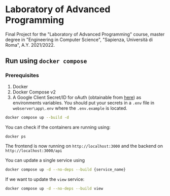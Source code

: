# Laboratory of Advanced Programming

Final Project for the "Laboratory of Advanced Programming" course, master degree in "Engineering in Computer Science", "Sapienza, Università di Roma", A.Y. 2021/2022.

## Run using `docker compose`

### Prerequisites

1. Docker
2. Docker Compose v2
3. A Google Client Secret/ID for oAuth (obtainable from [here](https://console.developers.google.com/apis)) as environments variables. You should put your secrets in a `.env` file in `webserver\app\.env` where the `.env.example` is located.

```bash
docker compose up --build -d
```

You can check if the containers are running using:

```bash
docker ps
```

The frontend is now running on `http://localhost:3000` and the backend on `http://localhost:3000/api`

You can update a single service using

```bash
docker compose up -d --no-deps --build {service_name}
```

If we want to update the `view` service:

```bash
docker compose up -d --no-deps --build view
```
